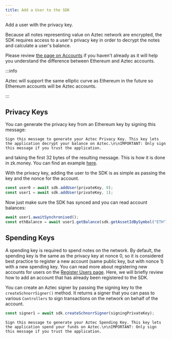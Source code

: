 ```yaml
---
title: Add a User to the SDK
---
```


Add a user with the privacy key.

Because all notes representing value on Aztec network are encrypted, the SDK requires access to a user's privacy key in order to decrypt the notes and calculate a user's balance.

Please review [the page on Accounts](../../how-aztec-works/accounts.md) if you haven't already as it will help you understand the difference between Ethereum and Aztec accounts.

:::info

Aztec will support the same elliptic curve as Ethereum in the future so Ethereum accounts will be Aztec accounts.

:::

## Privacy Keys

You can generate the privacy key from an Ethereum key by signing this message:

`Sign this message to generate your Aztec Privacy Key. This key lets the application decrypt your balance on Aztec.\n\nIMPORTANT: Only sign this message if you trust the application.`

and taking the first 32 bytes of the resulting message. This is how it is done in zk.money. You can find an example [here](https://github.com/critesjosh/aztec-sdk-starter/blob/3abc0b24b0570198a7c5492f7de8d7f452c910fa/src/aztecKeys.ts#L21).

With the privacy key, adding the user to the SDK is as simple as passing the key and the nonce for the account.

```ts
const user0 = await sdk.addUser(privateKey, 0);
const user1 = await sdk.addUser(privateKey, 1);
```

Now just make sure the SDK has synced and you can read account balances:

```ts
await user1.awaitSynchronised();
const ethBalance = await user1.getBalance(sdk.getAssetIdBySymbol("ETH"))
```

## Spending Keys

A spending key is required to spend notes on the network. By default, the spending key is the same as the privacy key at nonce 0, so it is considered best practice to register a new account (same public key, but with nonce 1) with a new spending key. You can read more about registering new accounts for users on the [Register Users page](./register-user). Here, we will briefly review how to add an account that has already been registered to the SDK.

You can create an Aztec signer by passing the signing key to the `createSchnorrSigner()` method. It returns a signer that you can pass to various `Controllers` to sign transactions on the network on behalf of the account.

```ts
const signer1 = await sdk.createSchnorrSigner(signingPrivateKey);
```

`Sign this message to generate your Aztec Spending Key. This key lets the application spend your funds on Aztec.\n\nIMPORTANT: Only sign this message if you trust the application.`
